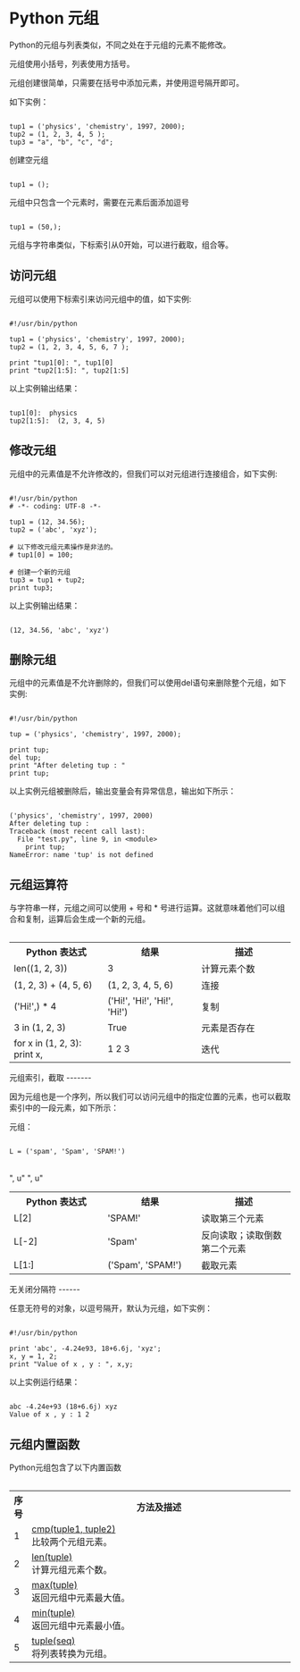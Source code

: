 Python 元组
=========

 Python的元组与列表类似，不同之处在于元组的元素不能修改。

 元组使用小括号，列表使用方括号。

 元组创建很简单，只需要在括号中添加元素，并使用逗号隔开即可。

 如下实例：

 
```

tup1 = ('physics', 'chemistry', 1997, 2000);
tup2 = (1, 2, 3, 4, 5 );
tup3 = "a", "b", "c", "d";

```

 创建空元组

 
```

tup1 = ();

```

 元组中只包含一个元素时，需要在元素后面添加逗号

 
```

tup1 = (50,);
```

 元组与字符串类似，下标索引从0开始，可以进行截取，组合等。

 访问元组
----

 元组可以使用下标索引来访问元组中的值，如下实例:

 
```

#!/usr/bin/python

tup1 = ('physics', 'chemistry', 1997, 2000);
tup2 = (1, 2, 3, 4, 5, 6, 7 );

print "tup1[0]: ", tup1[0]
print "tup2[1:5]: ", tup2[1:5]

```

 以上实例输出结果：

 
```

tup1[0]:  physics
tup2[1:5]:  (2, 3, 4, 5)

```

 修改元组
----

 元组中的元素值是不允许修改的，但我们可以对元组进行连接组合，如下实例:

 
```

#!/usr/bin/python
# -*- coding: UTF-8 -*-

tup1 = (12, 34.56);
tup2 = ('abc', 'xyz');

# 以下修改元组元素操作是非法的。
# tup1[0] = 100;

# 创建一个新的元组
tup3 = tup1 + tup2;
print tup3;

```

 以上实例输出结果：

 
```

(12, 34.56, 'abc', 'xyz')

```

 删除元组
----

 元组中的元素值是不允许删除的，但我们可以使用del语句来删除整个元组，如下实例:

 
```

#!/usr/bin/python

tup = ('physics', 'chemistry', 1997, 2000);

print tup;
del tup;
print "After deleting tup : "
print tup;

```

 以上实例元组被删除后，输出变量会有异常信息，输出如下所示：

 
```

('physics', 'chemistry', 1997, 2000)
After deleting tup :
Traceback (most recent call last):
  File "test.py", line 9, in <module>
    print tup;
NameError: name 'tup' is not defined

```

 元组运算符
-----

 与字符串一样，元组之间可以使用 + 号和 * 号进行运算。这就意味着他们可以组合和复制，运算后会生成一个新的元组。

 
<table>


</table>

<table>
<tbody><tr>
<th style="width:33%">Python 表达式</th><th style="width:33%">结果 </th><th style="width:33%"> 描述</th></tr>
<tr><td>len((1, 2, 3))</td><td>3</td><td>计算元素个数</td></tr>
<tr><td>(1, 2, 3) + (4, 5, 6)</td><td>(1, 2, 3, 4, 5, 6)</td><td>连接</td></tr>
<tr><td>('Hi!',) * 4</td><td>('Hi!', 'Hi!', 'Hi!', 'Hi!')</td><td>复制</td></tr>
<tr><td>3 in (1, 2, 3)</td><td>True</td><td>元素是否存在</td></tr>
<tr><td>for x in (1, 2, 3): print x,</td><td>1 2 3</td><td>迭代 </td></tr>
</tbody>
</table>
 元组索引，截取
-------

 因为元组也是一个序列，所以我们可以访问元组中的指定位置的元素，也可以截取索引中的一段元素，如下所示：

 元组：

 
```

L = ('spam', 'Spam', 'SPAM!')

```

 
<table>


</table>

<table>
<tbody><tr>
<th style="width:33%">Python 表达式</th><th style="width:33%">结果 </th><th style="width:33%"> 描述</th></tr>
<tr><td>L[2]</td><td>'SPAM!'</td><td>读取第三个元素</td></tr>
", u"<tr><td>L[-2]</td><td>'Spam'</td><td>反向读取；读取倒数第二个元素</td></tr>
", u"<tr><td>L[1:]</td><td>('Spam', 'SPAM!')</td><td>截取元素</td></tr>
</tbody>
</table>
 无关闭分隔符
------

 任意无符号的对象，以逗号隔开，默认为元组，如下实例：

 
```

#!/usr/bin/python

print 'abc', -4.24e93, 18+6.6j, 'xyz';
x, y = 1, 2;
print "Value of x , y : ", x,y;

```

 以上实例运行结果：

 
```

abc -4.24e+93 (18+6.6j) xyz
Value of x , y : 1 2

```

 元组内置函数
------

 Python元组包含了以下内置函数

 
<table>


</table>

<table>
<tbody><tr>
<th style="width:5%">序号</th><th style="width:95%">方法及描述</th></tr>
<tr><td>1</td><td><a href="att-tuple-cmp.html" target="_blank">cmp(tuple1, tuple2)</a><br/>比较两个元组元素。</td></tr>
<tr><td>2</td><td><a href="att-tuple-len.html" target="_blank">len(tuple)</a><br/>计算元组元素个数。</td></tr>
<tr><td>3</td><td><a href="att-tuple-max.html" target="_blank">max(tuple)</a><br/>返回元组中元素最大值。</td></tr>
<tr><td>4</td><td><a href="att-tuple-min.html" target="_blank">min(tuple)</a><br/>返回元组中元素最小值。</td></tr>
<tr><td>5</td><td><a href="att-tuple-tuple.html" target="_blank">tuple(seq)</a><br/>将列表转换为元组。</td></tr>
</tbody>
</table>

